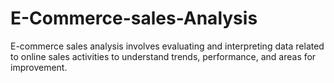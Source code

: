 # E-Commerce-sales-Analysis

E-commerce sales analysis involves evaluating and interpreting data related to online sales activities to understand trends, performance, and areas for improvement.